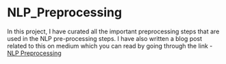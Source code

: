 # NLP_Preprocessing

In this project, I have curated all the important preprocessing steps that are used in the NLP pre-processing steps. I have also written a blog post related to this on medium which you can read by going through the link - [NLP Preprocessing](https://medium.com/@taunkdhaval08/nlp-preprocessing-a-useful-and-important-step-e79895c65a89)
